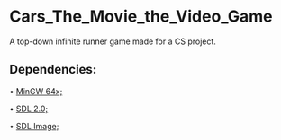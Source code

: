 # Cars_The_Movie_the_Video_Game
A top-down infinite runner game made for a CS project.

## Dependencies:

• [MinGW 64x;](http://mingw-w64.org/doku.php/download)

• [SDL 2.0;](https://www.libsdl.org/download-2.0.php)

• [SDL Image;](https://www.libsdl.org/projects/SDL_image/)
